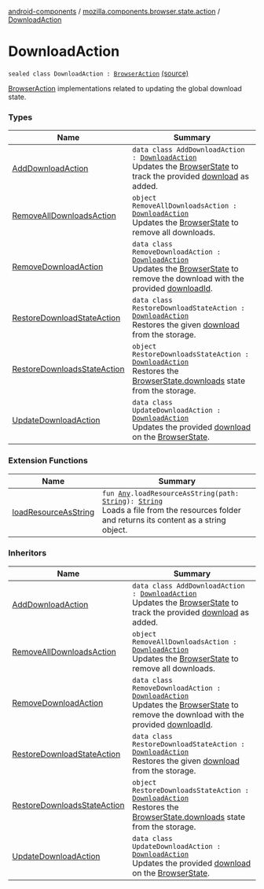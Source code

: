 [android-components](../../index.md) / [mozilla.components.browser.state.action](../index.md) / [DownloadAction](./index.md)

# DownloadAction

`sealed class DownloadAction : `[`BrowserAction`](../-browser-action.md) [(source)](https://github.com/mozilla-mobile/android-components/blob/master/components/browser/state/src/main/java/mozilla/components/browser/state/action/BrowserAction.kt#L710)

[BrowserAction](../-browser-action.md) implementations related to updating the global download state.

### Types

| Name | Summary |
|---|---|
| [AddDownloadAction](-add-download-action/index.md) | `data class AddDownloadAction : `[`DownloadAction`](./index.md)<br>Updates the [BrowserState](../../mozilla.components.browser.state.state/-browser-state/index.md) to track the provided [download](-add-download-action/download.md) as added. |
| [RemoveAllDownloadsAction](-remove-all-downloads-action.md) | `object RemoveAllDownloadsAction : `[`DownloadAction`](./index.md)<br>Updates the [BrowserState](../../mozilla.components.browser.state.state/-browser-state/index.md) to remove all downloads. |
| [RemoveDownloadAction](-remove-download-action/index.md) | `data class RemoveDownloadAction : `[`DownloadAction`](./index.md)<br>Updates the [BrowserState](../../mozilla.components.browser.state.state/-browser-state/index.md) to remove the download with the provided [downloadId](-remove-download-action/download-id.md). |
| [RestoreDownloadStateAction](-restore-download-state-action/index.md) | `data class RestoreDownloadStateAction : `[`DownloadAction`](./index.md)<br>Restores the given [download](-restore-download-state-action/download.md) from the storage. |
| [RestoreDownloadsStateAction](-restore-downloads-state-action.md) | `object RestoreDownloadsStateAction : `[`DownloadAction`](./index.md)<br>Restores the [BrowserState.downloads](../../mozilla.components.browser.state.state/-browser-state/downloads.md) state from the storage. |
| [UpdateDownloadAction](-update-download-action/index.md) | `data class UpdateDownloadAction : `[`DownloadAction`](./index.md)<br>Updates the provided [download](-update-download-action/download.md) on the [BrowserState](../../mozilla.components.browser.state.state/-browser-state/index.md). |

### Extension Functions

| Name | Summary |
|---|---|
| [loadResourceAsString](../../mozilla.components.support.test.file/kotlin.-any/load-resource-as-string.md) | `fun `[`Any`](https://kotlinlang.org/api/latest/jvm/stdlib/kotlin/-any/index.html)`.loadResourceAsString(path: `[`String`](https://kotlinlang.org/api/latest/jvm/stdlib/kotlin/-string/index.html)`): `[`String`](https://kotlinlang.org/api/latest/jvm/stdlib/kotlin/-string/index.html)<br>Loads a file from the resources folder and returns its content as a string object. |

### Inheritors

| Name | Summary |
|---|---|
| [AddDownloadAction](-add-download-action/index.md) | `data class AddDownloadAction : `[`DownloadAction`](./index.md)<br>Updates the [BrowserState](../../mozilla.components.browser.state.state/-browser-state/index.md) to track the provided [download](-add-download-action/download.md) as added. |
| [RemoveAllDownloadsAction](-remove-all-downloads-action.md) | `object RemoveAllDownloadsAction : `[`DownloadAction`](./index.md)<br>Updates the [BrowserState](../../mozilla.components.browser.state.state/-browser-state/index.md) to remove all downloads. |
| [RemoveDownloadAction](-remove-download-action/index.md) | `data class RemoveDownloadAction : `[`DownloadAction`](./index.md)<br>Updates the [BrowserState](../../mozilla.components.browser.state.state/-browser-state/index.md) to remove the download with the provided [downloadId](-remove-download-action/download-id.md). |
| [RestoreDownloadStateAction](-restore-download-state-action/index.md) | `data class RestoreDownloadStateAction : `[`DownloadAction`](./index.md)<br>Restores the given [download](-restore-download-state-action/download.md) from the storage. |
| [RestoreDownloadsStateAction](-restore-downloads-state-action.md) | `object RestoreDownloadsStateAction : `[`DownloadAction`](./index.md)<br>Restores the [BrowserState.downloads](../../mozilla.components.browser.state.state/-browser-state/downloads.md) state from the storage. |
| [UpdateDownloadAction](-update-download-action/index.md) | `data class UpdateDownloadAction : `[`DownloadAction`](./index.md)<br>Updates the provided [download](-update-download-action/download.md) on the [BrowserState](../../mozilla.components.browser.state.state/-browser-state/index.md). |
